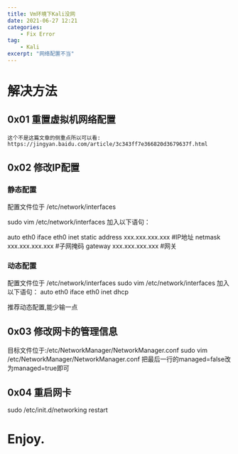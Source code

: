 ```yaml
---
title: Vm环境下Kali没网
date: 2021-06-27 12:21
categories:
    - Fix Error
tag:
    - Kali
excerpt: "网络配置不当"
---
```

# 解决方法

## 0x01 重置虚拟机网络配置
    这个不是这篇文章的侧重点所以可以看: https://jingyan.baidu.com/article/3c343ff7e366820d3679637f.html

## 0x02 修改IP配置
### 静态配置
配置文件位于 /etc/network/interfaces

sudo vim /etc/network/interfaces
加入以下语句：

auto eth0
iface eth0 inet static
address xxx.xxx.xxx.xxx #IP地址
netmask xxx.xxx.xxx.xxx #子网掩码
gateway xxx.xxx.xxx.xxx #网关

### 动态配置
配置文件位于 /etc/network/interfaces
sudo vim /etc/network/interfaces
加入以下语句：
auto eth0
iface eth0 inet dhcp

推荐动态配置,能少输一点

## 0x03 修改网卡的管理信息
目标文件位于:/etc/NetworkManager/NetworkManager.conf
sudo vim /etc/NetworkManager/NetworkManager.conf
把最后一行的managed=false改为managed=true即可

## 0x04 重启网卡
sudo /etc/init.d/networking restart

# Enjoy.